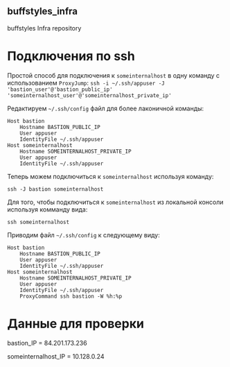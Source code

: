## buffstyles_infra
buffstyles Infra repository

# Подключения по ssh

Простой способ для подключения к `someinternalhost` в одну команду с использованием `ProxyJump`:
`ssh -i ~/.ssh/appuser -J 'bastion_user'@'bastion_public_ip' 'someinternalhost_user'@'someinternalhost_private_ip'`


Редактируем `~/.ssh/config` файл для более лаконичной команды:
```
Host bastion
	Hostname BASTION_PUBLIC_IP
	User appuser
	IdentityFile ~/.ssh/appuser
Host someinternalhost
	Hostname SOMEINTERNALHOST_PRIVATE_IP
	User appuser
	IdentityFile ~/.ssh/appuser
```

Теперь можем подключиться к `someinternalhost` используя команду:
```
ssh -J bastion someinternalhost
```

Для того, чтобы подключиться к `someinternalhost` из локальной консоли используя комманду вида:
```
ssh someinternalhost
```

Приводим файл `~/.ssh/config` к следующему виду:
```
Host bastion
	Hostname BASTION_PUBLIC_IP
	User appuser
	IdentityFile ~/.ssh/appuser
Host someinternalhost
	Hostname SOMEINTERNALHOST_PRIVATE_IP
	User appuser
	IdentityFile ~/.ssh/appuser
	ProxyCommand ssh bastion -W %h:%p
```

# Данные для проверки

bastion_IP = 84.201.173.236

someinternalhost_IP = 10.128.0.24
